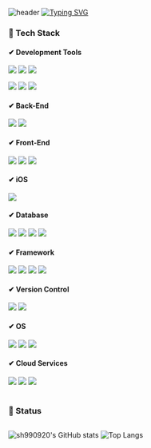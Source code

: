 

![header](https://capsule-render.vercel.app/api?type=waving&color=6994CDEE&text=&animation=twinkling&height=80)
[![Typing SVG](https://readme-typing-svg.demolab.com?font=Alkatra&weight=500&size=45&duration=3500&pause=3&color=6994CDEE&center=false&vCenter=false&multiline=true&repeat=true&width=1000&height=100&lines=Welcome+to+sh990920's+GitHub!👋)](https://git.io/typing-svg)
 
### 📌 Tech Stack

#### ✔ Development Tools
<img src="https://img.shields.io/badge/IntelliJ%20IDEA-000000?style=flat&logo=intellijidea&logoColor=white"> <img src="https://img.shields.io/badge/Eclipse%20IDE-2C2255?style=flat&logo=eclipseide&logoColor=white"> <img src="https://img.shields.io/badge/Visual%20Studio%20Code-007ACC?style=flat&logo=visualstudiocode&logoColor=white">

<img src="https://img.shields.io/badge/Anaconda-44A833?style=flat&logo=anaconda&logoColor=white"> <img src="https://img.shields.io/badge/Xcode-147EFB?style=flat&logo=xcode&logoColor=white"> <img src="https://img.shields.io/badge/DBeaver-382923?style=flat&logo=dbeaver&logoColor=white">

#### ✔ Back-End
<img src="https://img.shields.io/badge/Java-007396?style=flat&logo=Java&logoColor=white"> <img src="https://img.shields.io/badge/Python-3776AB?style=flat&logo=python&logoColor=white">
#### ✔ Front-End
<img src="https://img.shields.io/badge/HTML5-E34F26?style=flat&logo=html5&logoColor=white"> <img src="https://img.shields.io/badge/CSS3-1572B6?style=flat&logo=css3&logoColor=white"> <img src="https://img.shields.io/badge/JavaScript-F7DF1E?style=flat&logo=javascript&logoColor=white">
#### ✔ iOS
<img src="https://img.shields.io/badge/Swift-F05138?style=flat&logo=swift&logoColor=white">

#### ✔ Database
<img src="https://img.shields.io/badge/MySQL-4479A1?style=flat&logo=mysql&logoColor=white"> <img src="https://img.shields.io/badge/Oracle%20DB-F80000?style=flat&logo=oracle&logoColor=white"> <img src="https://img.shields.io/badge/Maria%20DB-003545?style=flat&logo=mariadb&logoColor=white"> <img src="https://img.shields.io/badge/Redis-DC382D?style=flat&logo=redis&logoColor=white">

#### ✔ Framework
<img src="https://img.shields.io/badge/Spring-6DB33F?style=flat&logo=spring&logoColor=white"> <img src="https://img.shields.io/badge/Spring%20Boot-6DB33F?style=flat&logo=springboot&logoColor=white"> 
<img src="https://img.shields.io/badge/Django-092E20?style=flat&logo=django&logoColor=white"> <img src="https://img.shields.io/badge/Bootstrap-7952B3?style=flat&logo=bootstrap&logoColor=white">

#### ✔ Version Control
<img src="https://img.shields.io/badge/Git-F05032?style=flat&logo=git&logoColor=white"> <img src="https://img.shields.io/badge/GitHub-181717?style=flat&logo=github&logoColor=white">

#### ✔ OS
<img src="https://img.shields.io/badge/Mac%20OS-000000?style=flat&logo=apple&logoColor=white"> <img src="https://img.shields.io/badge/Windows-0078D4?style=flat&logo=windows&logoColor=white"> <img src="https://img.shields.io/badge/Linux-FCC624?style=flat&logo=linux&logoColor=white">

#### ✔ Cloud Services
<img src="https://img.shields.io/badge/Amazon%20AWS-232F3E?style=flat&logo=amazonaws&logoColor=white"> <img src="https://img.shields.io/badge/Amazon%20EC2-FF9900?style=flat&logo=amazonec2&logoColor=white"> <img src="https://img.shields.io/badge/Amazon%20Route53-8C4FFF?style=flat&logo=amazonroute53&logoColor=white">

#

### 📌 Status
<div style="display:flex; flex-direction:row;">

![sh990920's GitHub stats](https://github-readme-stats.vercel.app/api?username=sh990920&show_icons=true&theme=synthwave)
![Top Langs](https://github-readme-stats.vercel.app/api/top-langs/?username=sh990920&layout=compact&theme=calm)
</div><br>
